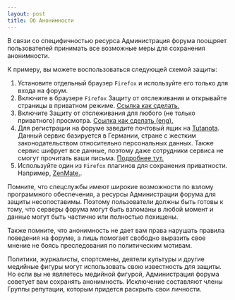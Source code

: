 ```yaml
---
layout: post
title: Об Анонимности
---
```

В связи со специфичностью ресурса Администрация форума поощряет пользователей принимать все возможные меры для сохранения анонимности. 

К примеру, вы можете воспользоваться следующей схемой защиты:

1. Установите отдельный браузер `Firefox` и используйте его только для входа на форум.
2. Включите в браузере `Firefox` Защиту от отслеживания и открывайте страницы в приватном режиме. [Cсылка как сделать.](https://support.mozilla.org/ru/kb/zashita-ot-otslezhivaniya-v-privatnom-prosmotre)
3. Включите Защиту от отслеживания для любого (не только приватного) просмотра. [Cсылка как сделать (eng).](https://support.mozilla.org/ru/questions/1092046)
4. Для регистрации на форуме заведите почтовый ящик на [Tutanota](https://tutanota.com/#!home). Данный сервис базируется в Германии, стране с жестким законодательством относительно персональных данных. Также сервис шифрует все данные, поэтому даже сотрудники сервиса не смогут прочитать ваши письма. [Подробнее тут.](http://www.infosecurity-magazine.com/news/nsa-proof-encrypted-email-service-tutanota/)
5. Используйте один из `Firefox` плагинов для сохранения приватности. Например, [ZenMate.](https://addons.mozilla.org/en-us/firefox/addon/zenmate-security-privacy-vpn/).

Помните, что спецслужбы имеют широкие возможности по взлому программного обеспечения, а ресурсы Администрации форума для защиты несопоставимы. Поэтому пользователи должны быть готовы к тому, что серверы форума могут быть взломаны в любой момент и данные могут быть частично или полностью похищены. 

Также помните, что анонимность не дает вам права нарушать правила поведения на форуме, а лишь помогает свободно выразить свое мнение не боясь преследования по политическим мотивам. 

Политики, журналисты, спортсмены, деятели культуры и другие медийные фигуры могут использовать свою известность для защиты. Но если вы не являетесь медийной фигурой, Администрация форума советует вам сохранять анонимность. Исключение составляют члены Группы репутации, которым придется раскрыть свои личности.
